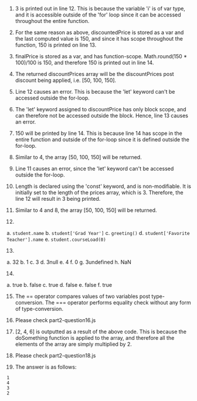 1. 3 is printed out in line 12. This is because the variable 'i' is of var type, and it is accessible outside of the 'for' loop since it can be accessed throughout the entire function.

2. For the same reason as above, discountedPrice is stored as a var and the last computed value is 150, and since it has scope throughout the function, 150 is printed on line 13.

3. finalPrice is stored as a var, and has function-scope. Math.round(150 * 100)/100 is 150, and therefore 150 is printed out in line 14.

4. The returned discountPrices array will be the discountPrices post discount being applied, i.e. [50, 100, 150].

5. Line 12 causes an error. This is because the 'let' keyword can't be accessed outside the for-loop.

6. The 'let' keyword assigned to discountPrice has only block scope, and can therefore not be accessed outside the block. Hence, line 13 causes an error.

7. 150 will be printed by line 14. This is because line 14 has scope in the entire function and outside of the for-loop since it is defined outside the for-loop.

8. Similar to 4, the array [50, 100, 150] will be returned.

9. Line 11 causes an error, since the 'let' keyword can't be accessed outside the for-loop.

10. Length is declared using the 'const' keyword, and is non-modifiable. It is initially set to the length of the prices array, which is 3. Therefore, the line 12 will result in 3 being printed.

11. Similar to 4 and 8, the array [50, 100, 150] will be returned.

12. 
a. ```student.name```
b. ```student['Grad Year']```
c. ```greeting()```
d. ```student['Favorite Teacher'].name```
e. ```student.courseLoad(0)```

13.
a. 32
b. 1
c. 3
d. 3null
e. 4
f. 0
g. 3undefined
h. NaN

14.
a. true
b. false
c. true
d. false
e. false
f. true

15. The == operator compares values of two variables post type-conversion. The === operator performs equality check without any form of type-conversion.

16. Please check part2-question16.js

17. [2, 4, 6] is outputted as a result of the above code. This is because the doSomething function is applied to the array, and therefore all the elements of the array are simply multiplied by 2.

18. Please check part2-question18.js

19. The answer is as follows:
```
1 
4
3
2
```

